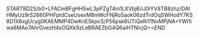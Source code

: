 $START$8D2S/b0+LFACmBFgHH5wL3pPZgT4m1LXVbj6/iJ0iYV8TB8zhz/DAtHMyUz9rS2660PHFptdCseUsexM8mWcFNjRo5aok06zdTrdOqSWHodY7KS8D1X8xgUcyg0KAEMMP4DwKnESkpcS/P56psk6UTiQeRi11NxMPjNA+YWI1iwa6MAo7AhrGvezH4sOQXk9zLeBRAEZbG4Q6aiHTNicjQ==$END$